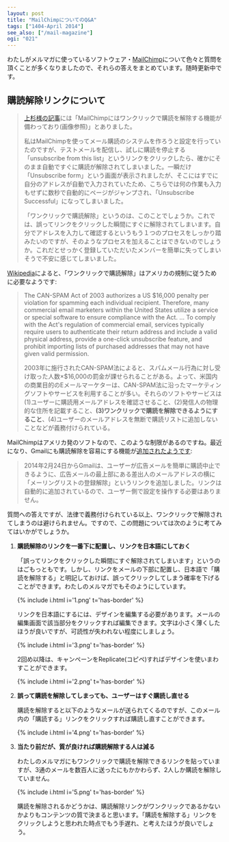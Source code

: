 ```yaml
---
layout: post
title: "MailChimpについてのQ&A"
tags: ["1404-April 2014"]
see_also: ["/mail-magazine"]
ogi: "021"
---
```


わたしがメルマガに使っているソフトウェア・[MailChimp](http://mailchimp.com/)について色々と質問を頂くことが多くなりましたので、それらの答えをまとめています。随時更新中です。

## 購読解除リンクについて

> [上杉様の記事](/mail-magazine)には「MailChimpにはワンクリックで購読を解除する機能が備わっており(画像参照)」とありました。
>
> 私はMailChimpを使ってメール購読のシステムを作ろうと設定を行っていたのですが、テストメールを配信し、試しに購読を停止する「unsubscribe from this list」というリンクをクリックしたら、確かにそのまま自動ですぐに購読が解除されてしまいました。一瞬だけ「Unsubscribe form」という画面が表示されましたが、そこにはすでに自分のアドレスが自動で入力されていたため、こちらでは何の作業も入力もせずに数秒で自動的にページがジャンプされ、「Unsubscribe Successful」になってしまいました。
>
> 「ワンクリックで購読解除」というのは、このことでしょうか。これでは、誤ってリンクをクリックした瞬間にすぐに解除されてしまいます。自分でアドレスを入力して確認するというもう１つのプロセスをしっかり踏みたいのですが、そのようなプロセスを加えることはできないのでしょうか。これだとせっかく登録していただいたメンバーを簡単に失ってしまいそうで不安に感じてしまいました。

[Wikipedia](http://en.wikipedia.org/wiki/Email_marketing)によると、「ワンクリックで購読解除」はアメリカの規制に従うために必要なようです:

> The CAN-SPAM Act of 2003 authorizes a US $16,000 penalty per violation for spamming each individual recipient. Therefore, many commercial email marketers within the United States utilize a service or special software to ensure compliance with the Act. ... To comply with the Act's regulation of commercial email, services typically require users to authenticate their return address and include a valid physical address, provide a one-click unsubscribe feature, and prohibit importing lists of purchased addresses that may not have given valid permission.
>
> 2003年に施行されたCAN-SPAM法によると、スパムメール行為に対し受け取った人数×$16,000の罰金が課せられることがある。よって、米国内の商業目的のEメールマーケターは、CAN-SPAM法に沿ったマーケティングソフトやサービスを利用することが多い。それらのソフトやサービスは(1)ユーザーに購読用メールアドレスを確認させること、(2)発信人の物理的な住所を記載すること、**(3)ワンクリックで購読を解除できるようにすること**、(4)ユーザーのメールアドレスを無断で購読リストに追加しないことなどが義務付けられている。

MailChimpはアメリカ発のソフトなので、このような制限があるのですね。最近になり、Gmailにも購読解除を容易にする機能が[追加されたようです](http://gigazine.net/news/20140224-gmail-add-unsubscribe/):

> 2014年2月24日からGmailは、ユーザーが広告メールを簡単に購読中止できるように、広告メールの最上部にある差出人のメールアドレスの横に「メーリングリストの登録解除」というリンクを追加しました。リンクは自動的に追加されているので、ユーザー側で設定を操作する必要はありません。

質問への答えですが、法律で義務付けられている以上、ワンクリックで解除されてしまうのは避けられません。ですので、この問題については次のように考てみてはいかがでしょうか。

1. **購読解除のリンクを一番下に配置し、リンクを日本語にしておく**

    「誤ってリンクをクリックした瞬間にすぐ解除されてしまいます」というのはごもっともです。しかし、リンクをメールの下部に配置し、日本語で「購読を解除する」と明記しておけば、誤ってクリックしてしまう確率を下げることができます。わたしのメルマガでもそのようにしています。

    {% include i.html i='1.png' t='has-border' %}

    リンクを日本語にするには、デザインを編集する必要があります。メールの編集画面で該当部分をクリックすれば編集できます。文字は小さく薄くしたほうが良いですが、可読性が失われない程度にしましょう。

    {% include i.html i='3.png' t='has-border' %}

    2回め以降は、キャンペーンをReplicate(コピペ)すればデザインを使いまわすことができます。

    {% include i.html i='2.png' t='has-border' %}

2. **誤って購読を解除してしまっても、ユーザーはすぐ購読し直せる**

    購読を解除すると以下のようなメールが送られてくるのですが、このメール内の「購読する」リンクをクリックすれば購読し直すことができます。

    {% include i.html i='4.png' t='has-border' %}

3. **当たり前だが、質が良ければ購読解除する人は減る**

    わたしのメルマガにもワンクリックで購読を解除できるリンクを貼っていますが、3通のメールを数百人に送ったにもかかわらず、2人しか購読を解除していません。

    {% include i.html i='5.png' t='has-border' %}

    購読を解除されるかどうかは、購読解除リンクがワンクリックであるかないかよりもコンテンツの質で決まると思います。「購読を解除する」リンクをクリックしようと思われた時点でもう手遅れ、と考えたほうが良いでしょう。
